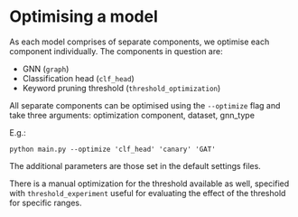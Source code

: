# Optimising a model

As each model comprises of separate components, we optimise each component individually. The components in question are:

- GNN (`graph`)
- Classification head (`clf_head`)
- Keyword pruning threshold (`threshold_optimization`)

All separate components can be optimised using the `--optimize` flag and take three arguments: optimization component,
dataset, gnn_type

E.g.:

```commandline
python main.py --optimize 'clf_head' 'canary' 'GAT'
```

The additional parameters are those set in the default settings files.

There is a manual optimization for the threshold available as well, specified with `threshold_experiment` useful for
evaluating the effect of the threshold for specific ranges.


